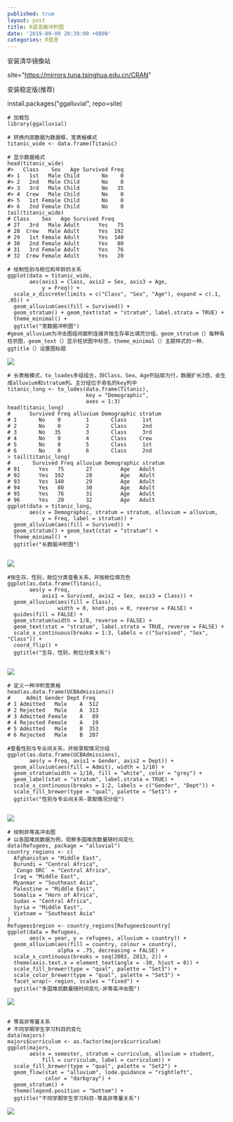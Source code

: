```yaml
---
published: true
layout: post
title: R语言画冲积图
date: '2019-09-09 20:39:00 +0800'
categories: R语言
---
```

安装清华镜像站

site="https://mirrors.tuna.tsinghua.edu.cn/CRAN"

安装稳定版(推荐)

install.packages("ggalluvial", repo=site)
<!-- more -->

````YMAL
# 加载包
library(ggalluvial)

# 转换内部数据为数据框，宽表格模式
titanic_wide <- data.frame(Titanic)

# 显示数据格式
head(titanic_wide)
#>   Class    Sex   Age Survived Freq
#> 1   1st   Male Child       No    0
#> 2   2nd   Male Child       No    0
#> 3   3rd   Male Child       No   35
#> 4  Crew   Male Child       No    0
#> 5   1st Female Child       No    0
#> 6   2nd Female Child       No    0
tail(titanic_wide)
# Class    Sex   Age Survived Freq
# 27   3rd   Male Adult      Yes   75
# 28  Crew   Male Adult      Yes  192
# 29   1st Female Adult      Yes  140
# 30   2nd Female Adult      Yes   80
# 31   3rd Female Adult      Yes   76
# 32  Crew Female Adult      Yes   20

# 绘制性别与舱位和年龄的关系
ggplot(data = titanic_wide,
       aes(axis1 = Class, axis2 = Sex, axis3 = Age,
           y = Freq)) +
  scale_x_discrete(limits = c("Class", "Sex", "Age"), expand = c(.1, .05)) +
  geom_alluvium(aes(fill = Survived)) +
  geom_stratum() + geom_text(stat = "stratum", label.strata = TRUE) +
  theme_minimal() +
  ggtitle("宽数据冲积图")
#geom_alluvium为冲击图组间面积连接并按生存率比填充分组，geom_stratum（）每种有柱状图，geom_text（）显示柱状图中标签，theme_minimal（）主题样式的一种，ggtitle（）设置图标题  
````
![](https://raw.githubusercontent.com/lvxiong7zg/lvxiong7zg.github.io/master/_posts/%E6%95%B0%E6%8D%AE%E6%8C%96%E6%8E%98/R%E8%AF%AD%E8%A8%80%E7%94%BB%E5%86%B2%E7%A7%AF%E5%9B%BE/%E5%AE%BD%E6%95%B0%E6%8D%AE%E5%86%B2%E7%A7%AF%E5%9B%BE.png)



````YMAL
# 长表格模式，to_loades多组组合，将Class、Sex、Age列钻取为行，数据扩长3倍，会生成alluvium和stratum列。主分组位于命名的key列中
titanic_long <- to_lodes(data.frame(Titanic),
                         key = "Demographic",
                         axes = 1:3)
head(titanic_long)
#      Survived Freq alluvium Demographic stratum
# 1       No    0        1       Class     1st
# 2       No    0        2       Class     2nd
# 3       No   35        3       Class     3rd
# 4       No    0        4       Class    Crew
# 5       No    0        5       Class     1st
# 6       No    0        6       Class     2nd
> tail(titanic_long)
#       Survived Freq alluvium Demographic stratum
# 91      Yes   75       27         Age   Adult
# 92      Yes  192       28         Age   Adult
# 93      Yes  140       29         Age   Adult
# 94      Yes   80       30         Age   Adult
# 95      Yes   76       31         Age   Adult
# 96      Yes   20       32         Age   Adult
ggplot(data = titanic_long,
       aes(x = Demographic, stratum = stratum, alluvium = alluvium,
           y = Freq, label = stratum)) +
  geom_alluvium(aes(fill = Survived)) +
  geom_stratum() + geom_text(stat = "stratum") +
  theme_minimal() +
  ggtitle("长数据冲积图")
  
````
![](https://raw.githubusercontent.com/lvxiong7zg/lvxiong7zg.github.io/master/_posts/%E6%95%B0%E6%8D%AE%E6%8C%96%E6%8E%98/R%E8%AF%AD%E8%A8%80%E7%94%BB%E5%86%B2%E7%A7%AF%E5%9B%BE/%E9%95%BF%E6%95%B0%E6%8D%AE%E5%86%B2%E7%A7%AF%E5%9B%BE.png)

````YMAL
#按生存，性别，舱位分类查看关系，并按舱位填充色
ggplot(as.data.frame(Titanic),
       aes(y = Freq,
           axis1 = Survived, axis2 = Sex, axis3 = Class)) +
  geom_alluvium(aes(fill = Class),
                width = 0, knot.pos = 0, reverse = FALSE) +
  guides(fill = FALSE) +
  geom_stratum(width = 1/8, reverse = FALSE) +
  geom_text(stat = "stratum", label.strata = TRUE, reverse = FALSE) +
  scale_x_continuous(breaks = 1:3, labels = c("Survived", "Sex", "Class")) +
  coord_flip() +
  ggtitle("生存，性别，舱位分类关系")
  
````
![](https://raw.githubusercontent.com/lvxiong7zg/lvxiong7zg.github.io/master/_posts/%E6%95%B0%E6%8D%AE%E6%8C%96%E6%8E%98/R%E8%AF%AD%E8%A8%80%E7%94%BB%E5%86%B2%E7%A7%AF%E5%9B%BE/%E7%94%9F%E5%AD%98%EF%BC%8C%E6%80%A7%E5%88%AB%EF%BC%8C%E8%88%B1%E4%BD%8D%E5%88%86%E7%B1%BB%E5%85%B3%E7%B3%BB.png)




````YMAL
# 定义一种冲积宽表格
head(as.data.frame(UCBAdmissions))
#     Admit Gender Dept Freq
# 1 Admitted   Male    A  512
# 2 Rejected   Male    A  313
# 3 Admitted Female    A   89
# 4 Rejected Female    A   19
# 5 Admitted   Male    B  353
# 6 Rejected   Male    B  207

#查看性别与专业间关系，并按录取情况分组
ggplot(as.data.frame(UCBAdmissions),
       aes(y = Freq, axis1 = Gender, axis2 = Dept)) +
  geom_alluvium(aes(fill = Admit), width = 1/10) +
  geom_stratum(width = 1/10, fill = "white", color = "grey") +
  geom_label(stat = "stratum", label.strata = TRUE) +
  scale_x_continuous(breaks = 1:2, labels = c("Gender", "Dept")) +
  scale_fill_brewer(type = "qual", palette = "Set1") +
  ggtitle("性别与专业间关系-录取情况分组")
  
````
![](https://raw.githubusercontent.com/lvxiong7zg/lvxiong7zg.github.io/master/_posts/%E6%95%B0%E6%8D%AE%E6%8C%96%E6%8E%98/R%E8%AF%AD%E8%A8%80%E7%94%BB%E5%86%B2%E7%A7%AF%E5%9B%BE/%E6%80%A7%E5%88%AB%E4%B8%8E%E4%B8%93%E4%B8%9A%E9%97%B4%E5%85%B3%E7%B3%BB-%E5%BD%95%E5%8F%96%E6%83%85%E5%86%B5%E5%88%86%E7%BB%84.png)


````YMAL
# 绘制非等高冲击图
# 以各国难民数据为例，观察多国难民数量随时间变化
data(Refugees, package = "alluvial")
country_regions <- c(
  Afghanistan = "Middle East",
  Burundi = "Central Africa",
  `Congo DRC` = "Central Africa",
  Iraq = "Middle East",
  Myanmar = "Southeast Asia",
  Palestine = "Middle East",
  Somalia = "Horn of Africa",
  Sudan = "Central Africa",
  Syria = "Middle East",
  Vietnam = "Southeast Asia"
)
Refugees$region <- country_regions[Refugees$country]
ggplot(data = Refugees,
       aes(x = year, y = refugees, alluvium = country)) +
  geom_alluvium(aes(fill = country, colour = country),
                alpha = .75, decreasing = FALSE) +
  scale_x_continuous(breaks = seq(2003, 2013, 2)) +
  theme(axis.text.x = element_text(angle = -30, hjust = 0)) +
  scale_fill_brewer(type = "qual", palette = "Set3") +
  scale_color_brewer(type = "qual", palette = "Set3") +
  facet_wrap(~ region, scales = "fixed") +
  ggtitle("多国难民数量随时间变化-非等高冲击图")
````
![](https://raw.githubusercontent.com/lvxiong7zg/lvxiong7zg.github.io/master/_posts/%E6%95%B0%E6%8D%AE%E6%8C%96%E6%8E%98/R%E8%AF%AD%E8%A8%80%E7%94%BB%E5%86%B2%E7%A7%AF%E5%9B%BE/%E5%A4%9A%E5%9B%BD%E9%9A%BE%E6%B0%91%E6%95%B0%E9%87%8F%E9%9A%8F%E6%97%B6%E9%97%B4%E5%8F%98%E5%8C%96-%E9%9D%9E%E7%AD%89%E9%AB%98%E5%86%B2%E5%87%BB%E5%9B%BE.png)


````YMAL

# 等高非等量关系
# 不同学期学生学习科目的变化
data(majors)
majors$curriculum <- as.factor(majors$curriculum)
ggplot(majors,
       aes(x = semester, stratum = curriculum, alluvium = student,
           fill = curriculum, label = curriculum)) +
  scale_fill_brewer(type = "qual", palette = "Set2") +
  geom_flow(stat = "alluvium", lode.guidance = "rightleft",
            color = "darkgray") +
  geom_stratum() +
  theme(legend.position = "bottom") +
  ggtitle("不同学期学生学习科目-等高非等量关系")
````
![](https://raw.githubusercontent.com/lvxiong7zg/lvxiong7zg.github.io/master/_posts/%E6%95%B0%E6%8D%AE%E6%8C%96%E6%8E%98/R%E8%AF%AD%E8%A8%80%E7%94%BB%E5%86%B2%E7%A7%AF%E5%9B%BE/%E5%A4%9A%E5%9B%BD%E9%9A%BE%E6%B0%91%E6%95%B0%E9%87%8F%E9%9A%8F%E6%97%B6%E9%97%B4%E5%8F%98%E5%8C%96-%E9%9D%9E%E7%AD%89%E9%AB%98%E5%86%B2%E5%87%BB%E5%9B%BE.png)
